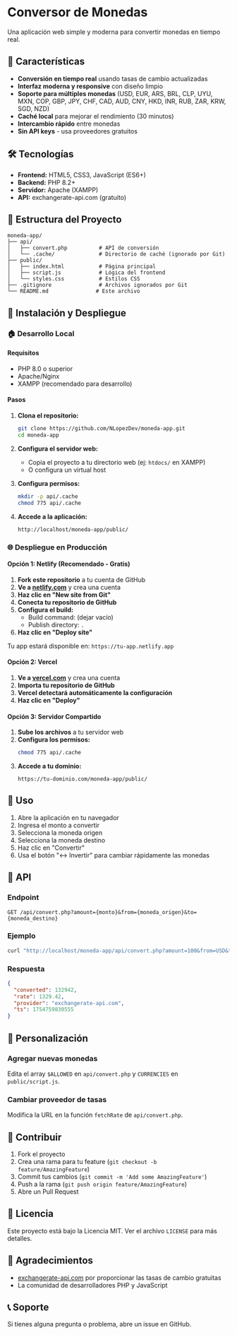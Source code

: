 # Conversor de Monedas

Una aplicación web simple y moderna para convertir monedas en tiempo real.

## 🚀 Características

- **Conversión en tiempo real** usando tasas de cambio actualizadas
- **Interfaz moderna y responsive** con diseño limpio
- **Soporte para múltiples monedas** (USD, EUR, ARS, BRL, CLP, UYU, MXN, COP, GBP, JPY, CHF, CAD, AUD, CNY, HKD, INR, RUB, ZAR, KRW, SGD, NZD)
- **Caché local** para mejorar el rendimiento (30 minutos)
- **Intercambio rápido** entre monedas
- **Sin API keys** - usa proveedores gratuitos

## 🛠️ Tecnologías

- **Frontend:** HTML5, CSS3, JavaScript (ES6+)
- **Backend:** PHP 8.2+
- **Servidor:** Apache (XAMPP)
- **API:** exchangerate-api.com (gratuito)

## 📁 Estructura del Proyecto

```
moneda-app/
├── api/
│   ├── convert.php          # API de conversión
│   └── .cache/              # Directorio de caché (ignorado por Git)
├── public/
│   ├── index.html           # Página principal
│   ├── script.js            # Lógica del frontend
│   └── styles.css           # Estilos CSS
├── .gitignore               # Archivos ignorados por Git
└── README.md               # Este archivo
```

## 🚀 Instalación y Despliegue

### 🏠 Desarrollo Local

#### Requisitos
- PHP 8.0 o superior
- Apache/Nginx
- XAMPP (recomendado para desarrollo)

#### Pasos

1. **Clona el repositorio:**
   ```bash
   git clone https://github.com/NLopezDev/moneda-app.git
   cd moneda-app
   ```

2. **Configura el servidor web:**
   - Copia el proyecto a tu directorio web (ej: `htdocs/` en XAMPP)
   - O configura un virtual host

3. **Configura permisos:**
   ```bash
   mkdir -p api/.cache
   chmod 775 api/.cache
   ```

4. **Accede a la aplicación:**
   ```
   http://localhost/moneda-app/public/
   ```

### 🌐 Despliegue en Producción

#### Opción 1: Netlify (Recomendado - Gratis)

1. **Fork este repositorio** a tu cuenta de GitHub
2. **Ve a [netlify.com](https://netlify.com)** y crea una cuenta
3. **Haz clic en "New site from Git"**
4. **Conecta tu repositorio de GitHub**
5. **Configura el build:**
   - Build command: (dejar vacío)
   - Publish directory: `.`
6. **Haz clic en "Deploy site"**

Tu app estará disponible en: `https://tu-app.netlify.app`

#### Opción 2: Vercel

1. **Ve a [vercel.com](https://vercel.com)** y crea una cuenta
2. **Importa tu repositorio de GitHub**
3. **Vercel detectará automáticamente la configuración**
4. **Haz clic en "Deploy"**

#### Opción 3: Servidor Compartido

1. **Sube los archivos** a tu servidor web
2. **Configura los permisos:**
   ```bash
   chmod 775 api/.cache
   ```
3. **Accede a tu dominio:**
   ```
   https://tu-dominio.com/moneda-app/public/
   ```

## 📖 Uso

1. Abre la aplicación en tu navegador
2. Ingresa el monto a convertir
3. Selecciona la moneda origen
4. Selecciona la moneda destino
5. Haz clic en "Convertir"
6. Usa el botón "↔️ Invertir" para cambiar rápidamente las monedas

## 🔧 API

### Endpoint
```
GET /api/convert.php?amount={monto}&from={moneda_origen}&to={moneda_destino}
```

### Ejemplo
```bash
curl "http://localhost/moneda-app/api/convert.php?amount=100&from=USD&to=ARS"
```

### Respuesta
```json
{
  "converted": 132942,
  "rate": 1329.42,
  "provider": "exchangerate-api.com",
  "ts": 1754759830555
}
```

## 🎨 Personalización

### Agregar nuevas monedas
Edita el array `$ALLOWED` en `api/convert.php` y `CURRENCIES` en `public/script.js`.

### Cambiar proveedor de tasas
Modifica la URL en la función `fetchRate` de `api/convert.php`.

## 🤝 Contribuir

1. Fork el proyecto
2. Crea una rama para tu feature (`git checkout -b feature/AmazingFeature`)
3. Commit tus cambios (`git commit -m 'Add some AmazingFeature'`)
4. Push a la rama (`git push origin feature/AmazingFeature`)
5. Abre un Pull Request

## 📄 Licencia

Este proyecto está bajo la Licencia MIT. Ver el archivo `LICENSE` para más detalles.

## 🙏 Agradecimientos

- [exchangerate-api.com](https://www.exchangerate-api.com/) por proporcionar las tasas de cambio gratuitas
- La comunidad de desarrolladores PHP y JavaScript

## 📞 Soporte

Si tienes alguna pregunta o problema, abre un issue en GitHub.
